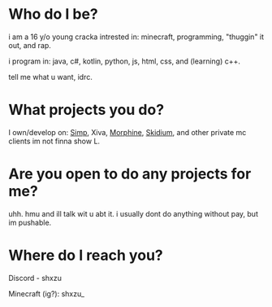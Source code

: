 # Who do I be?
i am a 16 y/o young cracka intrested in: minecraft, programming, "thuggin" it out, and rap.

i program in: java, c#, kotlin, python, js, html, css, and (learning) c++.

tell me what u want, idrc.
# What projects you do?
I own/develop on: [Simp](https://github.com/shxzu/Simp), Xiva, [Morphine](https://morphine.one), [Skidium](https://github.com/shxzu/skidium), and other private mc clients im not finna show L.
# Are you open to do any projects for me?
uhh. hmu and ill talk wit u abt it. i usually dont do anything without pay, but im pushable.
# Where do I reach you?
Discord - shxzu

Minecraft (ig?): shxzu_
